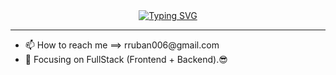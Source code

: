 <div>
   <div align="center"> 
    <a href="https://git.io/typing-svg"> 
       <img src="https://readme-typing-svg.demolab.com?font=Fira+Code&duration=2000&pause=1000&width=435&lines=%F0%9F%91%8B+Hi+there+;I%E2%80%99m+RubanRavikumar" alt="Typing SVG" />
    </a>  
   </div>
   <hr>
   <ul>
      <li> 📫 How to reach me ==> <span> rruban006@gmail.com </span></li>
      <li> 🔭 Focusing on FullStack (Frontend + Backend).😎</li>
   </ul>
</div>
